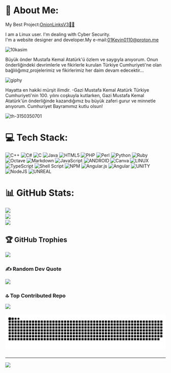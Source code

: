 # 💫 About Me:

My Best Project:[OnionLinksV3🧅🔗](https://01kevin01.github.io/OnionLinksV3/)

I am a Linux user. I'm dealing with Cyber Security. <br>I'm a website designer and developer.My e-mail:01Kevin0110@proton.me

![10kasim](https://github.com/01Kevin01/01kevin01/assets/131346373/dfc9673b-6283-40ca-aba4-926b728783ff)

Büyük önder Mustafa Kemal Atatürk'ü özlem ve saygıyla anıyorum. Onun önderliğindeki devrimlerle ve fikirlerle kurulan Türkiye Cumhuriyeti'ne olan bağlılığımız,projelerimiz ve fikirlerimiz her daim devam edecektir...

![giphy](https://github.com/01Kevin01/01kevin01/assets/131346373/8e6497c1-0ac6-4a60-8fc8-fc3ea1c654f4)

Hayatta en hakiki mürşit ilimdir.
-Gazi Mustafa Kemal Atatürk
Türkiye Cumhuriyeti'nin 100. yılını coşkuyla kutlarken, Gazi Mustafa Kemal Atatürk'ün önderliğinde kazandığımız bu büyük zaferi gurur ve minnetle anıyorum. Cumhuriyet Bayramımız kutlu olsun!

![th-3150350701](https://github.com/01Kevin01/01kevin01/assets/131346373/edd3b44b-6f85-4c53-acbb-03ed5870b76f)

# 💻 Tech Stack:
![C++](https://img.shields.io/badge/c++-%2300599C.svg?style=for-the-badge&logo=c%2B%2B&logoColor=white) ![C#](https://img.shields.io/badge/c%23-%23239120.svg?style=for-the-badge&logo=c-sharp&logoColor=white) ![C](https://img.shields.io/badge/c-%2300599C.svg?style=for-the-badge&logo=c&logoColor=white) ![Java](https://img.shields.io/badge/java-%23ED8B00.svg?style=for-the-badge&logo=java&logoColor=white) ![HTML5](https://img.shields.io/badge/html5-%23E34F26.svg?style=for-the-badge&logo=html5&logoColor=white) ![PHP](https://img.shields.io/badge/php-%23777BB4.svg?style=for-the-badge&logo=php&logoColor=white) ![Perl](https://img.shields.io/badge/perl-%2339457E.svg?style=for-the-badge&logo=perl&logoColor=white) ![Python](https://img.shields.io/badge/python-3670A0?style=for-the-badge&logo=python&logoColor=ffdd54) ![Ruby](https://img.shields.io/badge/ruby-%23CC342D.svg?style=for-the-badge&logo=ruby&logoColor=white) ![Octave](https://img.shields.io/badge/OCTAVE-darkblue?style=for-the-badge&logo=octave&logoColor=fcd683) ![Markdown](https://img.shields.io/badge/markdown-%23000000.svg?style=for-the-badge&logo=markdown&logoColor=white) ![JavaScript](https://img.shields.io/badge/javascript-%23323330.svg?style=for-the-badge&logo=javascript&logoColor=%23F7DF1E) ![ANDROID](https://img.shields.io/badge/android-%2320232a.svg?style=for-the-badge&logo=android&logoColor=%a4c639) ![Canva](https://img.shields.io/badge/Canva-%2300C4CC.svg?style=for-the-badge&logo=Canva&logoColor=white) ![LINUX](https://img.shields.io/badge/Linux-FCC624?style=for-the-badge&logo=linux&logoColor=black) ![TypeScript](https://img.shields.io/badge/typescript-%23007ACC.svg?style=for-the-badge&logo=typescript&logoColor=white) ![Shell Script](https://img.shields.io/badge/shell_script-%23121011.svg?style=for-the-badge&logo=gnu-bash&logoColor=white) ![NPM](https://img.shields.io/badge/NPM-%23000000.svg?style=for-the-badge&logo=npm&logoColor=white) ![Angular.js](https://img.shields.io/badge/angular.js-%23E23237.svg?style=for-the-badge&logo=angularjs&logoColor=white) ![Angular](https://img.shields.io/badge/angular-%23DD0031.svg?style=for-the-badge&logo=angular&logoColor=white) ![UNITY](https://img.shields.io/badge/Unity-%2320232a.svg?style=for-the-badge&logo=unity&logoColor=white) ![NodeJS](https://img.shields.io/badge/node.js-6DA55F?style=for-the-badge&logo=node.js&logoColor=white) ![UNREAL](https://img.shields.io/badge/unreal-%2320232a.svg?style=for-the-badge&logo=unreal-engine&logoColor=white)
# 📊 GitHub Stats:
![](https://github-readme-stats.vercel.app/api?username=01Kevin01&theme=radical&hide_border=false&include_all_commits=true&count_private=true)<br/>
![](https://github-readme-streak-stats.herokuapp.com/?user=01Kevin01&theme=radical&hide_border=false)<br/>
![](https://github-readme-stats.vercel.app/api/top-langs/?username=01Kevin01&theme=radical&hide_border=false&include_all_commits=true&count_private=true&layout=compact)

## 🏆 GitHub Trophies
![](https://github-profile-trophy.vercel.app/?username=01Kevin01&theme=radical&no-frame=false&no-bg=false&margin-w=4)

### ✍️ Random Dev Quote
![](https://quotes-github-readme.vercel.app/api?type=horizontal&theme=radical)

### 🔝 Top Contributed Repo
![](https://github-contributor-stats.vercel.app/api?username=01Kevin01&limit=5&theme=dark&combine_all_yearly_contributions=true)


<img src="https://raw.githubusercontent.com/01kevin01/01kevin01/output/snake.svg" alt="Snake animation" />

###


---
[![](https://visitcount.itsvg.in/api?id=01Kevin01&icon=0&color=0)](#)
